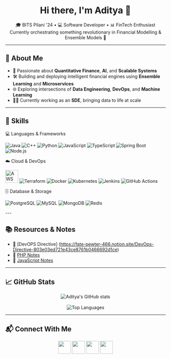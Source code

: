 <h1 align="center">Hi there, I'm Aditya 👋</h1>
<p align="center">
🎓 BITS Pilani '24 • 💻 Software Developer • 📊 FinTech Enthusiast <br>
Currently orchestrating something revolutionary in Financial Modelling & Ensemble Models 🚀
</p>

---

## 🚀 About Me

- 🧠 Passionate about **Quantitative Finance**, **AI**, and **Scalable Systems**
- 🛠️ Building and deploying intelligent financial engines using **Ensemble Learning** and **Microservices**
- 🌐 Exploring intersections of **Data Engineering**, **DevOps**, and **Machine Learning**
- 🧑‍💼 Currently working as an **SDE**, bringing data to life at scale

---

## 🔧 Skills
💻 Languages & Frameworks
<p align="left"> <img src="https://img.icons8.com/color/48/000000/java-coffee-cup-logo.png" title="Java" /> <img src="https://img.icons8.com/color/48/000000/c-plus-plus-logo.png" title="C++" /> <img src="https://img.icons8.com/color/48/000000/python--v1.png" title="Python" /> <img src="https://img.icons8.com/color/48/000000/javascript--v1.png" title="JavaScript" /> <img src="https://img.icons8.com/color/48/000000/typescript.png" title="TypeScript" /> <img src="https://img.icons8.com/color/48/000000/spring-logo.png" title="Spring Boot" /> <img src="https://img.icons8.com/color/48/000000/nodejs.png" title="Node.js" /> </p>
☁️ Cloud & DevOps
<p align="left"> <img src="https://www.vectorlogo.zone/logos/amazon_aws/amazon_aws-icon.svg" height="40" title="AWS" /> <img src="https://img.icons8.com/color/48/000000/terraform.png" title="Terraform" /> <img src="https://img.icons8.com/fluency/48/docker.png" title="Docker" /> <img src="https://img.icons8.com/color/48/kubernetes.png" title="Kubernetes" /> <img src="https://img.icons8.com/color/48/000000/jenkins.png" title="Jenkins" /> <img src="https://img.icons8.com/color/48/github--v1.png" title="GitHub Actions" /> </p>
🗄️ Database & Storage
<p align="left"> <img src="https://img.icons8.com/color/48/postgreesql.png" title="PostgreSQL" /> <img src="https://img.icons8.com/color/48/mysql-logo.png" title="MySQL" /> <img src="https://img.icons8.com/color/48/mongodb.png" title="MongoDB" /> <img src="https://img.icons8.com/color/48/redis.png" title="Redis" /> </p>
---

## 📚 Resources & Notes
- 📜 [DevOPS Directive] (https://fate-pewter-466.notion.site/DevOps-Directive-803e03ed721e43ce8761b0466692d1ce)
- 📄 [PHP Notes](https://github.com/AdityaSharma911/Notes-for-programming-languages/tree/master/PHP)
- 📜 [JavaScript Notes](https://github.com/AdityaSharma911/Notes-for-programming-languages/tree/master/JavaScript)

---

## 📈 GitHub Stats

<p align="center">
  <img src="https://github-readme-stats.vercel.app/api?username=AdityaSharma911&show_icons=true&count_private=true&theme=tokyonight" alt="Aditya's GitHub stats"/>
  <br><br>
  <img src="https://github-readme-stats.vercel.app/api/top-langs/?username=AdityaSharma911&layout=compact&theme=tokyonight" alt="Top Languages"/>
</p>

---

## 📬 Connect With Me

<p align="center">
  <a href="https://www.linkedin.com/in/adityasharma9"><img src="https://img.icons8.com/fluency/48/linkedin.png" width="40"/></a>
  <a href="https://twitter.com/AdityaSharma_91"><img src="https://img.icons8.com/color/48/twitter.png" width="40"/></a>
  <a href="https://www.instagram.com/aditya.sharma1.0/"><img src="https://img.icons8.com/fluency/48/instagram-new.png" width="40"/></a>
  <a href="https://helloaditya.bss.design/"><img src="https://img.icons8.com/ios-filled/50/domain.png" width="40"/></a>
</p>

